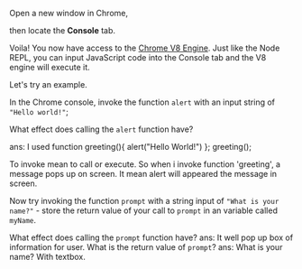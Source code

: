 Open a new window in Chrome,

then locate the **Console** tab.

Voila! You now have access to the [Chrome V8 Engine](https://www.cloudflare.com/en-gb/learning/serverless/glossary/what-is-chrome-v8/).
Just like the Node REPL, you can input JavaScript code into the Console tab and the V8 engine will execute it.

Let's try an example.

In the Chrome console,
invoke the function `alert` with an input string of `"Hello world!"`;

What effect does calling the `alert` function have?

ans: I used function greeting(){
alert("Hello World!")
};
greeting();

To invoke mean to call or execute. So when i invoke function 'greeting', a message pops up on screen. It mean alert will appeared the message in screen.

Now try invoking the function `prompt` with a string input of `"What is your name?"` - store the return value of your call to `prompt` in an variable called `myName`.

What effect does calling the `prompt` function have?
ans: It well pop up box of information for user.
What is the return value of `prompt`?
ans: What is your name? With textbox.
